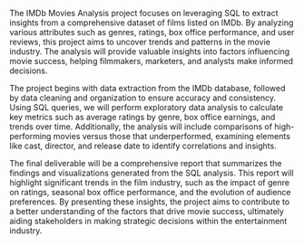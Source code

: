 The IMDb Movies Analysis project focuses on leveraging SQL to extract insights from a comprehensive dataset of films listed on IMDb. By analyzing various attributes such as genres, ratings, box office performance, and user reviews, this project aims to uncover trends and patterns in the movie industry. The analysis will provide valuable insights into factors influencing movie success, helping filmmakers, marketers, and analysts make informed decisions.

The project begins with data extraction from the IMDb database, followed by data cleaning and organization to ensure accuracy and consistency. Using SQL queries, we will perform exploratory data analysis to calculate key metrics such as average ratings by genre, box office earnings, and trends over time. Additionally, the analysis will include comparisons of high-performing movies versus those that underperformed, examining elements like cast, director, and release date to identify correlations and insights.

The final deliverable will be a comprehensive report that summarizes the findings and visualizations generated from the SQL analysis. This report will highlight significant trends in the film industry, such as the impact of genre on ratings, seasonal box office performance, and the evolution of audience preferences. By presenting these insights, the project aims to contribute to a better understanding of the factors that drive movie success, ultimately aiding stakeholders in making strategic decisions within the entertainment industry.



